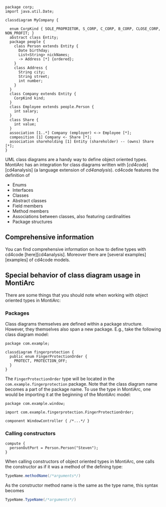 <!-- (c) https://github.com/MontiCore/monticore -->

```cd4code
package corp;
import java.util.Date;

classdiagram MyCompany {

  enum CorpKind { SOLE_PROPRIETOR, S_CORP, C_CORP, B_CORP, CLOSE_CORP, NON_PROFIT; }
  abstract class Entity;
  package people {
    class Person extends Entity {
      Date birthday;
      List<String> nickNames;
      -> Address [*] {ordered};
    }
    class Address {
      String city;
      String street;
      int number;
    }
  }
  class Company extends Entity {
    CorpKind kind;
  }
  class Employee extends people.Person {
    int salary;
  }
  class Share {
    int value;
  }
  association [1..*] Company (employer) <-> Employee [*];
  composition [1] Company <- Share [*];
  association shareholding [1] Entity (shareholder) -- (owns) Share [*];
}
```
UML class diagrams are a handy way to define object oriented types.
MontiArc has an integration for class diagrams written with [_cd4code_][cd4analysis] (a language extension of _cd4analysis_).
cd4code features the definition of
* Enums
* Interfaces
* Classes
* Abstract classes
* Field members
* Method members
* Associations between classes, also featuring cardinalities
* Package structures

## Comprehensive information
You can find comprehensive information on how to define types with cd4code [here][cd4analysis].
Moreover there are [several examples][examples] of cd4code models.

## Special behavior of class diagram usage in MontiArc
There are some things that you should note when working with object oriented types in MontiArc:

### Packages
Class diagrams themselves are defined within a package structure.
However, they themselves also span a new package.
E.g., take the following class diagram model:
```cd4code
package com.example;

classdiagram fingerprotection {
  public enum FingerProtectionOrder {
    PROTECT, PROTECTION_OFF;
  }
}
```
The `FingerProtectionOrder` type will be located in the `com.example.fingerprotection` package.
Note that the class diagram name becomes a part of the package name.
To use the type in MontiArc, one would be importing it at the beginning of the MontiArc model:
```montiarc
package com.example.window;

import com.example.fingerprotection.FingerProtectionOrder;

component WindowController { /*...*/ }
```

### Calling constructors
```montiarc
compute {
  personOutPort = Person.Person("Steven");
}
```
When calling constructors of object oriented types in MontiArc, one calls the constructor as if it was a method of the defining type:
```java
TypeName.methodName(/*arguments*/)
```
As the constructor method name is the same as the type name, this syntax becomes
```java
TypeName.TypeName(/*arguments*/)
```

